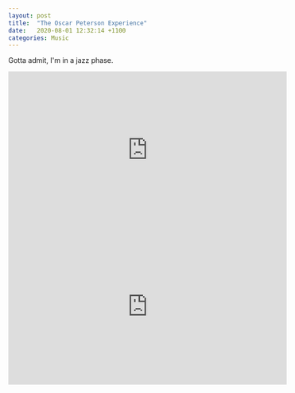 ```yaml
---
layout: post
title:  "The Oscar Peterson Experience"
date:   2020-08-01 12:32:14 +1100
categories: Music
---
```


Gotta admit, I'm in a jazz phase. 

<iframe width="560" height="315" src="https://www.youtube.com/embed/tCrrZ1NnCuM" frameborder="0" allow="accelerometer; autoplay; encrypted-media; gyroscope; picture-in-picture" allowfullscreen></iframe>

<iframe width="560" height="315" src="https://www.youtube.com/watch?v=BFNsywQOW1I" frameborder="0" allow="accelerometer; autoplay; encrypted-media; gyroscope; picture-in-picture" allowfullscreen></iframe>
